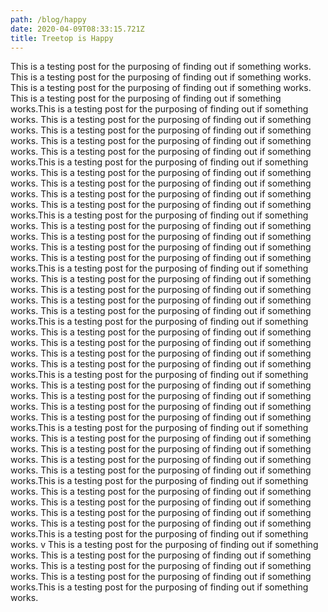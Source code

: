 ```yaml
---
path: /blog/happy
date: 2020-04-09T08:33:15.721Z
title: Treetop is Happy
---
```

This is a testing post for the purposing of finding out if something works. This is a testing post for the purposing of finding out if something works. This is a testing post for the purposing of finding out if something works. This is a testing post for the purposing of finding out if something works.This is a testing post for the purposing of finding out if something works. This is a testing post for the purposing of finding out if something works. This is a testing post for the purposing of finding out if something works. This is a testing post for the purposing of finding out if something works. This is a testing post for the purposing of finding out if something works.This is a testing post for the purposing of finding out if something works. This is a testing post for the purposing of finding out if something works. This is a testing post for the purposing of finding out if something works. This is a testing post for the purposing of finding out if something works. This is a testing post for the purposing of finding out if something works.This is a testing post for the purposing of finding out if something works. This is a testing post for the purposing of finding out if something works. This is a testing post for the purposing of finding out if something works. This is a testing post for the purposing of finding out if something works. This is a testing post for the purposing of finding out if something works.This is a testing post for the purposing of finding out if something works. This is a testing post for the purposing of finding out if something works. This is a testing post for the purposing of finding out if something works. This is a testing post for the purposing of finding out if something works. This is a testing post for the purposing of finding out if something works.This is a testing post for the purposing of finding out if something works. This is a testing post for the purposing of finding out if something works. This is a testing post for the purposing of finding out if something works. This is a testing post for the purposing of finding out if something works. This is a testing post for the purposing of finding out if something works.This is a testing post for the purposing of finding out if something works. This is a testing post for the purposing of finding out if something works. This is a testing post for the purposing of finding out if something works. This is a testing post for the purposing of finding out if something works. This is a testing post for the purposing of finding out if something works.This is a testing post for the purposing of finding out if something works. This is a testing post for the purposing of finding out if something works. This is a testing post for the purposing of finding out if something works. This is a testing post for the purposing of finding out if something works. This is a testing post for the purposing of finding out if something works.This is a testing post for the purposing of finding out if something works. This is a testing post for the purposing of finding out if something works. This is a testing post for the purposing of finding out if something works. This is a testing post for the purposing of finding out if something works. This is a testing post for the purposing of finding out if something works.This is a testing post for the purposing of finding out if something works. v This is a testing post for the purposing of finding out if something works. This is a testing post for the purposing of finding out if something works. This is a testing post for the purposing of finding out if something works. This is a testing post for the purposing of finding out if something works.This is a testing post for the purposing of finding out if something works.

